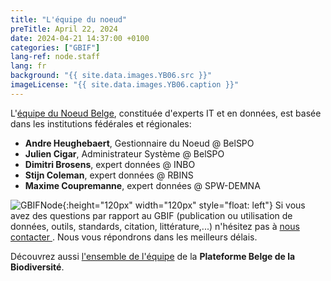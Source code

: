 ```yaml
---
title: "L'équipe du noeud"
preTitle: April 22, 2024
date: 2024-04-21 14:37:00 +0100
categories: ["GBIF"]
lang-ref: node.staff
lang: fr
background: "{{ site.data.images.YB06.src }}"
imageLicense: "{{ site.data.images.YB06.caption }}"
---
```


L'[équipe du Noeud Belge](/team), constituée d'experts IT et en données, est basée dans les institutions fédérales et régionales:

- **Andre Heughebaert**, Gestionnaire du Noeud @ BelSPO
- **Julien Cigar**, Administrateur Système @ BelSPO
- **Dimitri Brosens**, expert données @ INBO
- **Stijn Coleman**, expert données @ RBINS
- **Maxime Coupremanne**, expert données @ SPW-DEMNA

![GBIFNode](/assets/images/logos/node-green.png){:height="120px" width="120px" style="float: left"} Si vous avez des questions par rapport au GBIF (publication ou utilisation de données, outils, standards, citation, littérature,...) n'hésitez pas à [nous contacter <i class="fa fa-envelope"></i>](mailto:contact@biodiversity.be). Nous vous répondrons dans les meilleurs délais.

Découvrez aussi [l'ensemble de l'équipe](https://www.biodiversity.be/1764/) de la **Plateforme Belge de la Biodiversité**.
